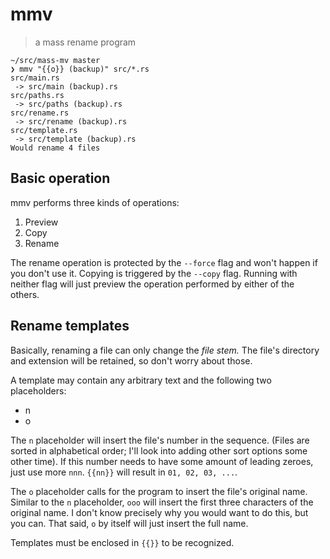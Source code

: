 # mmv

> a mass rename program

```shell
~/src/mass-mv master
❯ mmv "{{o}} (backup)" src/*.rs
src/main.rs
 -> src/main (backup).rs
src/paths.rs
 -> src/paths (backup).rs
src/rename.rs
 -> src/rename (backup).rs
src/template.rs
 -> src/template (backup).rs
Would rename 4 files
```

## Basic operation

mmv performs three kinds of operations:

1. Preview
2. Copy
3. Rename

The rename operation is protected by the `--force` flag and won't happen if you don't use it. Copying is triggered by the `--copy` flag. Running with neither flag will just preview the operation performed by either of the others.

## Rename templates

Basically, renaming a file can only change the *file stem.* The file's directory and extension will be retained, so don't worry about those.

A template may contain any arbitrary text and the following two placeholders:

- n
- o

The `n` placeholder will insert the file's number in the sequence. (Files are sorted in alphabetical order; I'll look into adding other sort options some other time). If this number needs to have some amount of leading zeroes, just use more `nnn`. `{{nn}}` will result in `01, 02, 03, ...`.

The `o` placeholder calls for the program to insert the file's original name. Similar to the `n` placeholder, `ooo` will insert the first three characters of the original name. I don't know precisely why you would want to do this, but you can. That said, `o` by itself will just insert the full name.

Templates must be enclosed in `{{}}` to be recognized.
